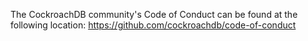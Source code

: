 The CockroachDB community's Code of Conduct can be found at the following
location: https://github.com/cockroachdb/code-of-conduct
